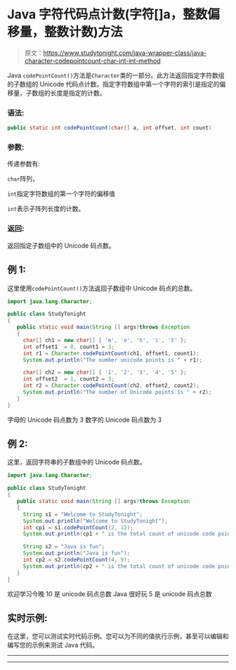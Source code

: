 # Java 字符代码点计数(字符[]a，整数偏移量，整数计数)方法

> 原文：<https://www.studytonight.com/java-wrapper-class/java-character-codepointcount-char-int-int-method>

Java `codePointCount()`方法是`Character`类的一部分。此方法返回指定字符数组的子数组的 Unicode 代码点计数。指定字符数组中第一个字符的索引是指定的偏移量，子数组的长度是指定的计数。

### 语法:

```java
public static int codePointCount(char[] a, int offset, int count) 
```

### 参数:

传递参数有:

`char`阵列，

`int`指定字符数组的第一个字符的偏移值

`int`表示子阵列长度的计数。

### 返回:

返回指定子数组中的 Unicode 码点数。

## 例 1:

这里使用`codePointCount()`方法返回子数组中 Unicode 码点的总数。

```java
import java.lang.Character;

public class StudyTonight
{    
   public static void main(String [] args)throws Exception
   {  
     char[] ch1 = new char[] { 'm', 'o', 'h', 'i', 't' };  
     int offset1  = 0, count1 = 3;  
     int r1 = Character.codePointCount(ch1, offset1, count1);  
     System.out.println("The number unicode points is " + r1);  

     char[] ch2 = new char[] { '1', '2', '3', '4', '5' };  
     int offset2  = 1, count2 = 3;  
     int r2 = Character.codePointCount(ch2, offset2, count2);  
     System.out.println("The number of Unicode points is " + r2);   
   }
}
```

字母的 Unicode 码点数为 3
数字的 Unicode 码点数为 3

## 例 2:

这里，返回字符串的子数组中的 Unicode 码点数。

```java
import java.lang.Character;

public class StudyTonight
{    
   public static void main(String [] args)throws Exception
   {  
     String s1 = "Welcome to StudyTonight";   
     System.out.println("Welcome to StudyTonight");  
     int cp1 = s1.codePointCount(2, 12);  
     System.out.println(cp1 + " is the total count of unicode code point");  

     String s2 = "Java is fun";  
     System.out.println("Java is fun");  
     int cp2 = s2.codePointCount(4, 9);  
     System.out.println(cp2 + " is the total count of unicode code point");  
   }
}
```

欢迎学习今晚
10 是 unicode 码点总数
Java 很好玩
5 是 unicode 码点总数

## 实时示例:

在这里，您可以测试实时代码示例。您可以为不同的值执行示例，甚至可以编辑和编写您的示例来测试 Java 代码。

* * *

* * *